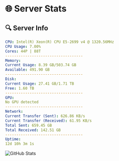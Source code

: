 # 🌐 Server Stats
## 🔍 Server Info
```yaml
CPU: Intel(R) Xeon(R) CPU E5-2699 v4 @ 1320.56MHz
CPU Usage: 7.00%
Cores: 44P | 88T
-----------------------------------
Memory:
Current Usage: 8.39 GB/503.74 GB
Available: 491.90 GB
-----------------------------------
Disk:
Current Usage: 27.41 GB/1.71 TB
Free: 1.60 TB
-----------------------------------
GPU:
No GPU detected
-----------------------------------
Network:
Current Transfer (Sent): 626.86 KB/s
Current Transfer (Received): 61.95 KB/s
Total Sent: 659.45 GB
Total Received: 142.51 GB
-----------------------------------
Uptime:
12d 10h 3m 1s
```
![GitHub Stats](https://img.shields.io/badge/Updated-2025-05-02_03:11:49-blue)